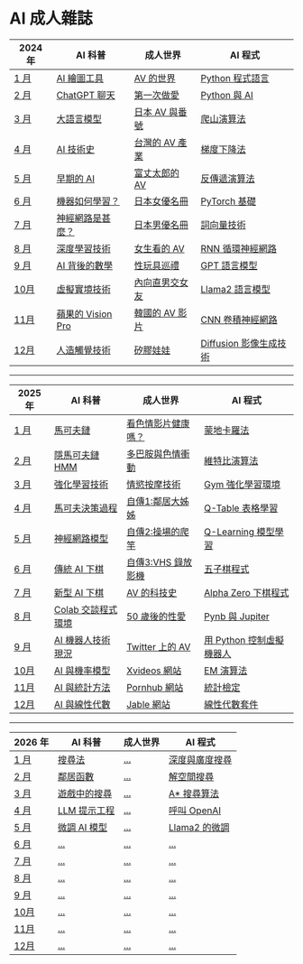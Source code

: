 # AI 成人雜誌

2024 年 | AI 科普 | 成人世界 | AI 程式
-------------------|---------|----------|--------
[1 月](2024/01/)   | [AI 繪圖工具](2024/01/app/) | [AV 的世界](2024/01/sex/) | [Python 程式語言](2024/01/ai/)
[2 月](2024/02/)   | [ChatGPT 聊天](2024/02/app/) | [第一次做愛](2024/02/sex/) | [Python 與 AI](2024/02/ai/)
[3 月](2024/03/)   | [大語言模型](2024/03/app/) | [日本 AV 與番號](2024/03/sex/) | [爬山演算法](2024/03/ai/)
[4 月](2024/04/)   | [AI 技術史](2024/04/app/) | [台灣的 AV 產業](2024/04/sex/) | [梯度下降法](2024/04/ai/)
[5 月](2024/05/)   | [早期的 AI](2024/05/app/) | [富丈太郎的 AV](2024/05/sex/) | [反傳遞演算法](2024/05/ai/)
[6 月](2024/06/)   | [機器如何學習？](2024/06/app/) | [日本女優名冊](2024/06/sex/) | [PyTorch 基礎](2024/06/ai/)
[7 月](2024/07/)   | [神經網路是甚麼？](2024/07/app/) | [日本男優名冊](2024/07/sex/) | [詞向量技術](2024/07/ai/)
[8 月](2024/08/)   | [深度學習技術](2024/08/app/) | [女生看的 AV](2024/08/sex/) | [RNN 循環神經網路](2024/08/ai/)
[9 月](2024/09/)   | [AI 背後的數學](2024/09/app/) | [性玩具巡禮](2024/09/sex/) | [GPT 語言模型](2024/09/ai/)
[10月](2024/10/)   | [虛擬實境技術](2024/10/app/) | [內向直男交女友](2024/10/sex/) | [Llama2 語言模型](2024/10/ai/)
[11月](2024/11/)   | [蘋果的 Vision Pro](2024/11/app/) | [韓國的 AV 影片](2024/11/sex/) | [CNN 卷積神經網路](2024/11/ai/)
[12月](2024/12/)   | [人造觸覺技術](2024/12/app/) | [矽膠娃娃](2024/12/sex/) | [Diffusion 影像生成技術](2024/12/ai/)

----

2025 年 | AI 科普 | 成人世界 | AI 程式
-------------------|---------|----------|--------
[1 月](2024/01/)   | [馬可夫鏈](2024/01/app/) | [看色情影片健康嗎？](2024/01/sex/) | [蒙地卡羅法](2024/01/ai/)
[2 月](2024/02/)   | [隱馬可夫鏈 HMM](2024/02/app/) | [多巴胺與色情衝動](2024/02/sex/) | [維特比演算法](2024/02/ai/)
[3 月](2024/03/)   | [強化學習技術](2024/03/app/) | [情慾按摩技術](2024/03/sex/) | [Gym 強化學習環境](2024/03/ai/)
[4 月](2024/04/)   | [馬可夫決策過程](2024/04/app/) | [自傳1:鄰居大姊姊](2024/04/sex/) | [Q-Table 表格學習](2024/04/ai/)
[5 月](2024/05/)   | [神經網路模型](2024/05/app/) | [自傳2:操場的爬竿](2024/05/sex/) | [Q-Learning 模型學習](2024/05/ai/)
[6 月](2024/06/)   | [傳統 AI 下棋](2024/06/app/) | [自傳3:VHS 錄放影機](2024/06/sex/) | [五子棋程式](2024/06/ai/)
[7 月](2024/07/)   | [新型 AI 下棋](2024/07/app/) | [AV 的科技史](2024/07/sex/) | [Alpha Zero 下棋程式](2024/07/ai/)
[8 月](2024/08/)   | [Colab 交談程式環境](2024/08/app/) | [50 歲後的性愛](2024/08/sex/) | [Pynb 與 Jupiter](2024/08/ai/)
[9 月](2024/09/)   | [AI 機器人技術現況](2024/09/app/) | [Twitter 上的 AV](2024/09/sex/) | [用 Python 控制虛擬機器人](2024/09/ai/)
[10月](2024/10/)   | [AI 與機率模型](2024/10/app/) | [Xvideos 網站](2024/10/sex/) | [EM 演算法](2024/10/ai/)
[11月](2024/11/)   | [AI 與統計方法](2024/11/app/) | [Pornhub 網站](2024/11/sex/) | [統計檢定](2024/11/ai/)
[12月](2024/12/)   | [AI 與線性代數](2024/12/app/) | [Jable 網站](2024/12/sex/) | [線性代數套件](2024/12/ai/)

----

2026 年 | AI 科普 | 成人世界 | AI 程式
-------------------|---------|----------|--------
[1 月](2024/01/)   | [搜尋法](2024/01/app/) | [...](2024/01/sex/) | [深度與廣度搜尋](2024/01/ai/)
[2 月](2024/02/)   | [鄰居函數](2024/02/app/) | [...](2024/02/sex/) | [解空間搜尋](2024/02/ai/)
[3 月](2024/03/)   | [遊戲中的搜尋](2024/03/app/) | [...](2024/03/sex/) | [A* 搜尋算法](2024/03/ai/)
[4 月](2024/04/)   | [LLM 提示工程](2024/04/app/) | [...](2024/04/sex/) | [呼叫 OpenAI](2024/04/ai/)
[5 月](2024/05/)   | [微調 AI 模型](2024/05/app/) | [...](2024/05/sex/) | [Llama2 的微調](2024/05/ai/)
[6 月](2024/06/)   | [...](2024/06/app/) | [...](2024/06/sex/) | [...](2024/06/ai/)
[7 月](2024/07/)   | [...](2024/07/app/) | [...](2024/07/sex/) | [...](2024/07/ai/)
[8 月](2024/08/)   | [...](2024/08/app/) | [...](2024/08/sex/) | [...](2024/08/ai/)
[9 月](2024/09/)   | [...](2024/09/app/) | [...](2024/09/sex/) | [...](2024/09/ai/)
[10月](2024/10/)   | [...](2024/10/app/) | [...](2024/10/sex/) | [...](2024/10/ai/)
[11月](2024/11/)   | [...](2024/11/app/) | [...](2024/11/sex/) | [...](2024/11/ai/)
[12月](2024/12/)   | [...](2024/12/app/) | [...](2024/12/sex/) | [...](2024/12/ai/)


